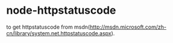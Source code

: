 node-httpstatuscode
===================

to get httpstatuscode from msdn(http://msdn.microsoft.com/zh-cn/library/system.net.httpstatuscode.aspx).